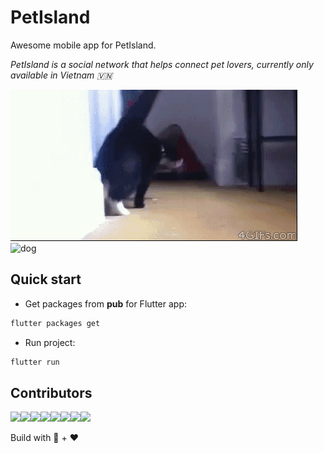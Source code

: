 # PetIsland

Awesome mobile app for PetIsland.

*PetIsland is a social network that helps connect pet lovers, currently only available in Vietnam 🇻🇳*

![cat](./images/cat.gif)
![dog](./images/dog.gif)

## Quick start

- Get packages from **pub** for Flutter app:

```bash
flutter packages get
```

- Run project:

```bash
flutter run
```

## Contributors

[![](https://sourcerer.io/fame/cuongw/PetIsland/PetIsland/images/0)](https://sourcerer.io/fame/cuongw/PetIsland/PetIsland/links/0)[![](https://sourcerer.io/fame/cuongw/PetIsland/PetIsland/images/1)](https://sourcerer.io/fame/cuongw/PetIsland/PetIsland/links/1)[![](https://sourcerer.io/fame/cuongw/PetIsland/PetIsland/images/2)](https://sourcerer.io/fame/cuongw/PetIsland/PetIsland/links/2)[![](https://sourcerer.io/fame/cuongw/PetIsland/PetIsland/images/3)](https://sourcerer.io/fame/cuongw/PetIsland/PetIsland/links/3)[![](https://sourcerer.io/fame/cuongw/PetIsland/PetIsland/images/4)](https://sourcerer.io/fame/cuongw/PetIsland/PetIsland/links/4)[![](https://sourcerer.io/fame/cuongw/PetIsland/PetIsland/images/5)](https://sourcerer.io/fame/cuongw/PetIsland/PetIsland/links/5)[![](https://sourcerer.io/fame/cuongw/PetIsland/PetIsland/images/6)](https://sourcerer.io/fame/cuongw/PetIsland/PetIsland/links/6)[![](https://sourcerer.io/fame/cuongw/PetIsland/PetIsland/images/7)](https://sourcerer.io/fame/cuongw/PetIsland/PetIsland/links/7)

Build with 🙌 + ❤️
